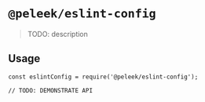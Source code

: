# `@peleek/eslint-config`

> TODO: description

## Usage

```
const eslintConfig = require('@peleek/eslint-config');

// TODO: DEMONSTRATE API
```
